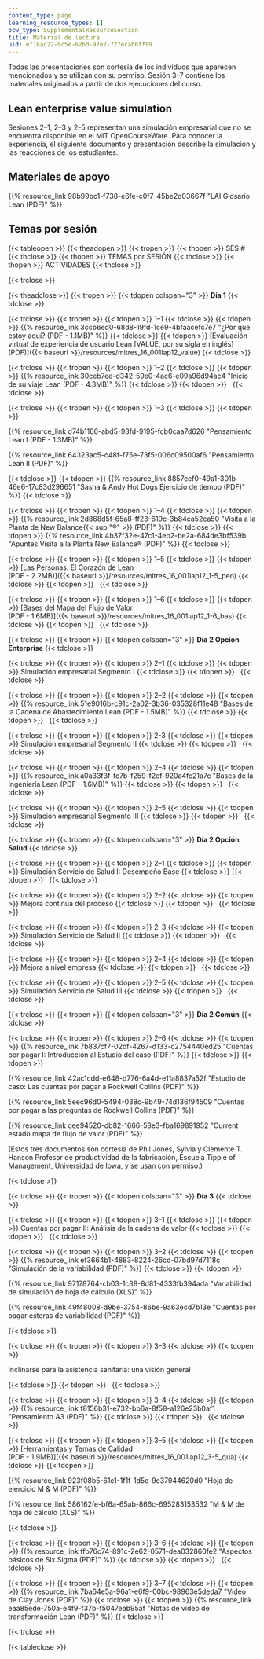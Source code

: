 ```yaml
---
content_type: page
learning_resource_types: []
ocw_type: SupplementalResourceSection
title: Material de lectura
uid: ef18ac22-9c5e-626d-97e2-727ecab6ff99
---
```

Todas las presentaciones son cortesía de los individuos que aparecen mencionados y se utilizan con su permiso. Sesión 3–7 contiene los materiales originados a partir de dos ejecuciones del curso.

Lean enterprise value simulation
--------------------------------

Sesiones 2–1, 2–3 y 2–5 representan una simulación empresarial que no se encuentra disponible en el MIT OpenCourseWare. Para conocer la experiencia, el siguiente documento y presentación describe la simulación y las reacciones de los estudiantes.

Materiales de apoyo
-------------------

{{% resource_link 98b99bc1-f738-e6fe-c0f7-45be2d03667f "LAI Glosario Lean (PDF)" %}}

Temas por sesión
----------------

{{< tableopen >}}
{{< theadopen >}}
{{< tropen >}}
{{< thopen >}}
SES #
{{< thclose >}}
{{< thopen >}}
TEMAS por SESIÓN
{{< thclose >}}
{{< thopen >}}
ACTIVIDADES
{{< thclose >}}

{{< trclose >}}

{{< theadclose >}}
{{< tropen >}}
{{< tdopen colspan="3" >}}
**Día 1**
{{< tdclose >}}

{{< trclose >}}
{{< tropen >}}
{{< tdopen >}}
1–1
{{< tdclose >}}
{{< tdopen >}}
{{% resource_link 3ccb6ed0-68d8-19fd-1ce9-4bfaacefc7e7 "¿Por qué estoy aquí? (PDF - 1.1MB)" %}}
{{< tdclose >}}
{{< tdopen >}}
[Evaluación virtual de experiencia de usuario Lean \[VALUE, por su sigla en inglés\] (PDF)]({{< baseurl >}}/resources/mitres_16_001iap12_value)
{{< tdclose >}}

{{< trclose >}}
{{< tropen >}}
{{< tdopen >}}
1–2
{{< tdclose >}}
{{< tdopen >}}
{{% resource_link 30ceb7ee-d342-59e0-4ac6-e09a96d94ac4 "Inicio de su viaje Lean (PDF - 4.3MB)" %}}
{{< tdclose >}}
{{< tdopen >}}
 
{{< tdclose >}}

{{< trclose >}}
{{< tropen >}}
{{< tdopen >}}
1–3
{{< tdclose >}}
{{< tdopen >}}


{{% resource_link d74b1166-abd5-93fd-9195-fcb0caa7d626 "Pensamiento Lean I (PDF - 1.3MB)" %}}

{{% resource_link 64323ac5-c48f-f75e-73f5-006c09500af6 "Pensamiento Lean II (PDF)" %}}


{{< tdclose >}}
{{< tdopen >}}
{{% resource_link 8857ecf0-49a1-301b-46e6-17c83d296651 "Sasha & Andy Hot Dogs Ejercicio de tiempo (PDF)" %}}
{{< tdclose >}}

{{< trclose >}}
{{< tropen >}}
{{< tdopen >}}
1–4
{{< tdclose >}}
{{< tdopen >}}
{{% resource_link 2d868d5f-65a8-ff23-619c-3b84ca52ea50 "Visita a la Planta de New Balance{{< sup \"®\" >}} (PDF)" %}}
{{< tdclose >}}
{{< tdopen >}}
{{% resource_link 4b37f32e-47c1-4eb2-be2a-684de3bf539b "Apuntes Visita a la Planta New Balance® (PDF)" %}}
{{< tdclose >}}

{{< trclose >}}
{{< tropen >}}
{{< tdopen >}}
1–5
{{< tdclose >}}
{{< tdopen >}}
[Las Personas: El Corazón de Lean  
(PDF - 2.2MB)]({{< baseurl >}}/resources/mitres_16_001iap12_1-5_peo)
{{< tdclose >}}
{{< tdopen >}}
 
{{< tdclose >}}

{{< trclose >}}
{{< tropen >}}
{{< tdopen >}}
1–6
{{< tdclose >}}
{{< tdopen >}}
[Bases del Mapa del Flujo de Valor  
(PDF - 1.6MB)]({{< baseurl >}}/resources/mitres_16_001iap12_1-6_bas)
{{< tdclose >}}
{{< tdopen >}}
 
{{< tdclose >}}

{{< trclose >}}
{{< tropen >}}
{{< tdopen colspan="3" >}}
**Día 2 Opción Enterprise**
{{< tdclose >}}

{{< trclose >}}
{{< tropen >}}
{{< tdopen >}}
2–1
{{< tdclose >}}
{{< tdopen >}}
Simulación empresarial Segmento I
{{< tdclose >}}
{{< tdopen >}}
 
{{< tdclose >}}

{{< trclose >}}
{{< tropen >}}
{{< tdopen >}}
2–2
{{< tdclose >}}
{{< tdopen >}}
{{% resource_link 51e9016b-c91c-2a02-3b36-035328f11e48 "Bases de la Cadena de Abastecimiento Lean (PDF - 1.5MB)" %}}
{{< tdclose >}}
{{< tdopen >}}
 
{{< tdclose >}}

{{< trclose >}}
{{< tropen >}}
{{< tdopen >}}
2-3
{{< tdclose >}}
{{< tdopen >}}
Simulación empresarial Segmento II
{{< tdclose >}}
{{< tdopen >}}
 
{{< tdclose >}}

{{< trclose >}}
{{< tropen >}}
{{< tdopen >}}
2–4
{{< tdclose >}}
{{< tdopen >}}
{{% resource_link a0a33f3f-fc7b-f259-f2ef-920a4fc21a7c "Bases de la Ingeniería Lean (PDF - 1.6MB)" %}}
{{< tdclose >}}
{{< tdopen >}}
 
{{< tdclose >}}

{{< trclose >}}
{{< tropen >}}
{{< tdopen >}}
2–5
{{< tdclose >}}
{{< tdopen >}}
Simulación empresarial Segmento III
{{< tdclose >}}
{{< tdopen >}}
 
{{< tdclose >}}

{{< trclose >}}
{{< tropen >}}
{{< tdopen colspan="3" >}}
**Día 2 Opción Salud**
{{< tdclose >}}

{{< trclose >}}
{{< tropen >}}
{{< tdopen >}}
2–1
{{< tdclose >}}
{{< tdopen >}}
Simulación Servicio de Salud I: Desempeño Base
{{< tdclose >}}
{{< tdopen >}}
 
{{< tdclose >}}

{{< trclose >}}
{{< tropen >}}
{{< tdopen >}}
2–2
{{< tdclose >}}
{{< tdopen >}}
Mejora continua del proceso
{{< tdclose >}}
{{< tdopen >}}
 
{{< tdclose >}}

{{< trclose >}}
{{< tropen >}}
{{< tdopen >}}
2–3
{{< tdclose >}}
{{< tdopen >}}
Simulación Servicio de Salud II
{{< tdclose >}}
{{< tdopen >}}
 
{{< tdclose >}}

{{< trclose >}}
{{< tropen >}}
{{< tdopen >}}
2–4
{{< tdclose >}}
{{< tdopen >}}
Mejora a nivel empresa
{{< tdclose >}}
{{< tdopen >}}
 
{{< tdclose >}}

{{< trclose >}}
{{< tropen >}}
{{< tdopen >}}
2–5
{{< tdclose >}}
{{< tdopen >}}
Simulación Servicio de Salud III
{{< tdclose >}}
{{< tdopen >}}
 
{{< tdclose >}}

{{< trclose >}}
{{< tropen >}}
{{< tdopen colspan="3" >}}
**Día 2 Común**
{{< tdclose >}}

{{< trclose >}}
{{< tropen >}}
{{< tdopen >}}
2–6
{{< tdclose >}}
{{< tdopen >}}
{{% resource_link 7b837cf7-02df-4267-d133-c2754440ed25 "Cuentas por pagar I: Introducción al Estudio del caso (PDF)" %}}
{{< tdclose >}}
{{< tdopen >}}


{{% resource_link 42ac1cdd-e648-d776-6a4d-e11a8837a52f "Estudio de caso: Las cuentas por pagar a Rockwell Collins (PDF)" %}}

{{% resource_link 5eec96d0-5494-038c-9b49-74d136f94509 "Cuentas por pagar a las preguntas de Rockwell Collins (PDF)" %}}

{{% resource_link cee94520-db82-1666-58e3-fba169891952 "Current estado mapa de flujo de valor (PDF)" %}}

(Estos tres documentos son cortesía de Phil Jones, Sylvia y Clemente T. Hanson Profesor de productividad de la fabricación, Escuela Tippie of Management, Universidad de Iowa, y se usan con permiso.)


{{< tdclose >}}

{{< trclose >}}
{{< tropen >}}
{{< tdopen colspan="3" >}}
**Día 3**
{{< tdclose >}}

{{< trclose >}}
{{< tropen >}}
{{< tdopen >}}
3–1
{{< tdclose >}}
{{< tdopen >}}
Cuentas por pagar II: Análisis de la cadena de valor
{{< tdclose >}}
{{< tdopen >}}
 
{{< tdclose >}}

{{< trclose >}}
{{< tropen >}}
{{< tdopen >}}
3–2
{{< tdclose >}}
{{< tdopen >}}
{{% resource_link ef3664b1-4883-8224-26cd-07bd97d7118c "Simulación de la variabilidad (PDF)" %}}
{{< tdclose >}}
{{< tdopen >}}


{{% resource_link 97178764-cb03-1c88-8d81-4333fb394ada "Variabilidad de simulación de hoja de cálculo (XLS)" %}}

{{% resource_link 49f48008-d9be-3754-86be-9a63ecd7b13e "Cuentas por pagar esteras de variabilidad (PDF)" %}}


{{< tdclose >}}

{{< trclose >}}
{{< tropen >}}
{{< tdopen >}}
3–3
{{< tdclose >}}
{{< tdopen >}}


Inclinarse para la asistencia sanitaria: una visión general


{{< tdclose >}}
{{< tdopen >}}
 
{{< tdclose >}}

{{< trclose >}}
{{< tropen >}}
{{< tdopen >}}
3–4
{{< tdclose >}}
{{< tdopen >}}
{{% resource_link f8156b31-e732-bb6a-8f58-a126e23b0af1 "Pensamiento A3 (PDF)" %}}
{{< tdclose >}}
{{< tdopen >}}
 
{{< tdclose >}}

{{< trclose >}}
{{< tropen >}}
{{< tdopen >}}
3–5
{{< tdclose >}}
{{< tdopen >}}
[Herramientas y Temas de Calidad  
(PDF - 1.9MB)]({{< baseurl >}}/resources/mitres_16_001iap12_3-5_qua)
{{< tdclose >}}
{{< tdopen >}}


{{% resource_link 923f08b5-61c1-1f1f-1d5c-9e37944620d0 "Hoja de ejercicio M & M (PDF)" %}}

{{% resource_link 586162fe-bf6a-65ab-866c-695283153532 "M & M de hoja de cálculo (XLS)" %}}


{{< tdclose >}}

{{< trclose >}}
{{< tropen >}}
{{< tdopen >}}
3–6
{{< tdclose >}}
{{< tdopen >}}
{{% resource_link ffb76c74-891c-2e62-0571-dea032860fe2 "Aspectos básicos de Six Sigma (PDF)" %}}
{{< tdclose >}}
{{< tdopen >}}
 
{{< tdclose >}}

{{< trclose >}}
{{< tropen >}}
{{< tdopen >}}
3–7
{{< tdclose >}}
{{< tdopen >}}
{{% resource_link 7ba64e5a-96a1-e6f9-00bc-98963e5deda7 "Video de Clay Jones (PDF)" %}}
{{< tdclose >}}
{{< tdopen >}}
{{% resource_link eaa85ede-750a-e4f9-f37b-f5047eab95af "Notas de vídeo de transformación Lean (PDF)" %}}
{{< tdclose >}}

{{< trclose >}}

{{< tableclose >}}